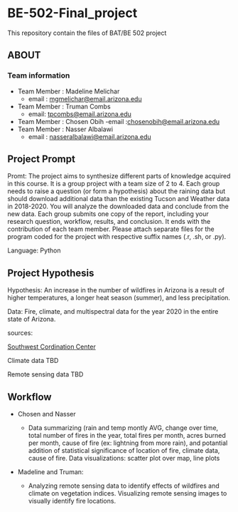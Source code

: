 # BE-502-Final_project

This repository contain the files of BAT/BE 502 project  

## ABOUT

### Team information

- Team Member : Madeline Melichar 
  - email : mgmelichar@email.arizona.edu
- Team Member : Truman Combs
  - email: tpcombs@email.arizona.edu
- Team Member : Chosen Obih
  -email :chosenobih@email.arizona.edu
- Team Member : Nasser Albalawi
  - email : nasseralbalawi@email.arizona.edu

## Project Prompt 
Promt: The project aims to synthesize different parts of knowledge acquired in this course. It is a group project with a team size of 2 to 4. Each group needs to raise a question (or form a hypothesis) about the raining data but should download additional data than the existing Tucson and Weather data in 2018-2020. You will analyze the downloaded data and conclude from the new data. Each group submits one copy of the report, including your research question, workflow, results, and conclusion. It ends with the contribution of each team member. Please attach separate files for the program coded for the project with respective suffix names (.r, .sh, or .py).

Language: Python

## Project Hypothesis
Hypothesis: An increase in the number of wildfires in Arizona is a result of higher temperatures, a longer heat season (summer), and less precipitation.

Data: Fire, climate, and multispectral data for the year 2020 in the entire state of Arizona.

sources:

[Southwest Cordination Center](https://gacc.nifc.gov/swcc/predictive/intelligence/Historical/Fire_and_Resource_Data/Historical_Fires_Acres.htm)

Climate data TBD

Remote sensing data TBD

## Workflow

- Chosen and Nasser
  - Data summarizing (rain and temp montly AVG, change over time, total number of fires in the year, total fires per month, acres burned per month, cause of fire (ex: lightning from more rain), and potantial addition of statistical significance of location of fire, climate data, cause of fire. Data visualizations: scatter plot over map, line plots

- Madeline and Truman:
  - Analyzing remote sensing data to identify effects of wildfires and climate on vegetation indices. Visualizing remote sensing images to visually identify fire locations.

